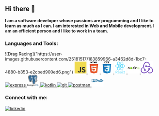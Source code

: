 ## Hi there 👋

**I am a software developer whose passions are programming and I like to learn as much as I can. I am interested in Web and Mobile development. I am an efficient person and I like to work in a team.**

### Languages and Tools:

<p align="left"> 
	![Drag Racing]("https://user-images.githubusercontent.com/25181517/183859966-a3462d8d-1bc7-4880-b353-e2cbed900ed6.png")
    <a href="https://developer.mozilla.org/en-US/docs/Web/JavaScript/" target="_blank" rel="noreferrer">
        <img
			src="https://raw.githubusercontent.com/devicons/devicon/master/icons/javascript/javascript-original.svg"
			alt="javascript"
			width="40"
			height="40"
		/>
	</a>
    <a href="https://www.w3.org/html/" target="_blank" rel="noreferrer">
        <img
			src="https://raw.githubusercontent.com/devicons/devicon/master/icons/html5/html5-original-wordmark.svg"
			alt="html5"
			width="40"
			height="40"
		/>
	</a>
    <a href="https://www.w3schools.com/css/" target="_blank" rel="noreferrer">
        <img
			src="https://raw.githubusercontent.com/devicons/devicon/master/icons/css3/css3-original-wordmark.svg"
			alt="css3"
			width="40"
			height="40"
		/>
	</a>
    <a href="https://reactjs.org/" target="_blank" rel="noreferrer">
        <img
			src="https://raw.githubusercontent.com/devicons/devicon/master/icons/react/react-original-wordmark.svg"
			alt="react"
			width="40"
			height="40"
		/>
	</a>
    <a href="https://nodejs.org" target="_blank" rel="noreferrer">
        <img
			src="https://raw.githubusercontent.com/devicons/devicon/master/icons/nodejs/nodejs-original-wordmark.svg"
			alt="nodejs"
			width="40"
			height="40"
		/>
	</a>
    <a href="https://redux.js.org" target="_blank" rel="noreferrer">
        <img
			src="https://raw.githubusercontent.com/devicons/devicon/master/icons/redux/redux-original.svg"
			alt="redux"
			width="40"
			height="40"
		/>
	</a>
    <a href="https://expressjs.com" target="_blank" rel="noreferrer">
        <img
			src="https://user-images.githubusercontent.com/25181517/183859966-a3462d8d-1bc7-4880-b353-e2cbed900ed6.png"
			alt="express"
			width="40"
			height="40"
		/>
	</a>
    <a href="https://www.postgresql.org" target="_blank" rel="noreferrer">
        <img
			src="https://raw.githubusercontent.com/devicons/devicon/master/icons/postgresql/postgresql-original-wordmark.svg"
			alt="postgresql"
			width="40"
			height="40"
		/>
	</a>
    <a href="https://kotlinlang.org" target="_blank" rel="noreferrer">
        <img
			src="https://www.vectorlogo.zone/logos/kotlinlang/kotlinlang-icon.svg"
			alt="kotlin"
			width="40"
			height="40"
		/>
	</a>
    <a href="https://git-scm.com/" target="_blank" rel="noreferrer">
        <img
			src="https://www.vectorlogo.zone/logos/git-scm/git-scm-icon.svg"
			alt="git"
			width="40"
			height="40"
		/>
	</a>
    <a href="https://postman.com" target="_blank" rel="noreferrer">
        <img
			src="https://www.vectorlogo.zone/logos/getpostman/getpostman-icon.svg"
			alt="postman"
			width="40"
			height="40"
		/>
	</a>
    <a href="https://trello.com/" target="_blank" rel="noreferrer">
        <img
			src="https://raw.githubusercontent.com/devicons/devicon/master/icons/trello/trello-plain-wordmark.svg"
			alt="trello"
			width="40"
			height="40"
		/>
	</a>
</p>

### Connect with me:

<p align="left">
    <a href="https://www.linkedin.com/in/luiz22/" target="blank"><img align="center" src="https://raw.githubusercontent.com/rahuldkjain/github-profile-readme-generator/master/src/images/icons/Social/linked-in-alt.svg" alt="linkedin" height="30" width="40" /></a>
</p>
